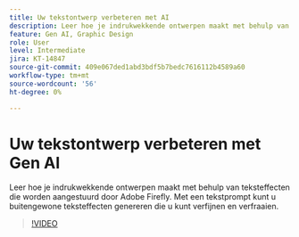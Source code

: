```yaml
---
title: Uw tekstontwerp verbeteren met AI
description: Leer hoe je indrukwekkende ontwerpen maakt met behulp van teksteffecten die worden aangestuurd door Adobe Firefly
feature: Gen AI, Graphic Design
role: User
level: Intermediate
jira: KT-14847
source-git-commit: 409e067ded1abd3bdf5b7bedc7616112b4589a60
workflow-type: tm+mt
source-wordcount: '56'
ht-degree: 0%

---
```


# Uw tekstontwerp verbeteren met Gen AI

Leer hoe je indrukwekkende ontwerpen maakt met behulp van teksteffecten die worden aangestuurd door Adobe Firefly. Met een tekstprompt kunt u buitengewone teksteffecten genereren die u kunt verfijnen en verfraaien.

>[!VIDEO](https://video.tv.adobe.com/v/3427021?quality=12&learn=on&hidetitle=true)

